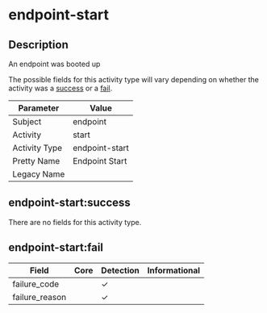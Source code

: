 endpoint-start
==============

Description
-----------
An endpoint was booted up

The possible fields for this activity type will vary depending on whether the activity was a [success](#endpoint-startsuccess) or a [fail](#endpoint-startfail).

| Parameter     | Value          |
| ------------- | -------------- |
| Subject       | endpoint       |
| Activity      | start          |
| Activity Type | endpoint-start |
| Pretty Name   | Endpoint Start |
| Legacy Name   |                |

endpoint-start:success
----------------------

There are no fields for this activity type.


endpoint-start:fail
-------------------

| Field          | Core | Detection | Informational |
| -------------- | ---- | --------- | ------------- |
| failure_code   |      | &#10003;  |               |
| failure_reason |      | &#10003;  |               |